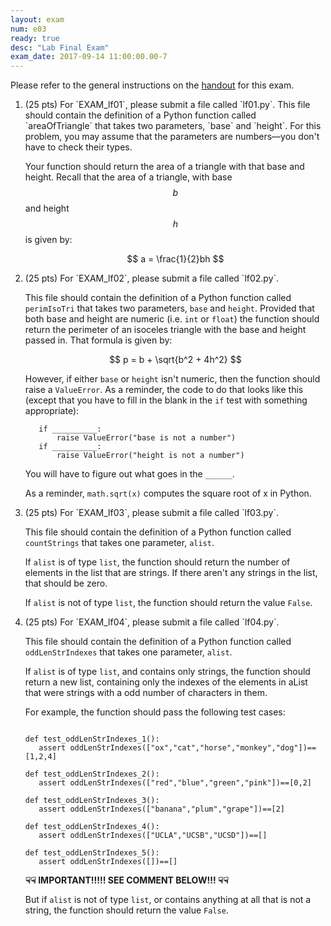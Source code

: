 ```yaml
---
layout: exam
num: e03
ready: true
desc: "Lab Final Exam"
exam_date: 2017-09-14 11:00:00.00-7
---
```


<style>

body {
  font-size: 14px;
}

</style>

Please refer to the general instructions on the [handout](handout) for this exam.

<ol>

<li class="page-break-before" markdown="1"> (25 pts) For `EXAM_lf01`, please submit a file called `lf01.py`.   This file should contain the definition of a Python function called `areaOfTriangle` that takes two parameters, `base` and `height`.  For this problem, you may assume that the parameters are numbers&mdash;you don't have to check their types.

Your function should return the area of a triangle with that base and height.  Recall that the area of a triangle, with base $$ b $$ and height $$ h $$ is given by:

$$
a = \frac{1}{2}bh
$$


</li>


<li  markdown="1"> (25 pts) For `EXAM_lf02`, please submit a file called `lf02.py`.

This file should contain the definition of a Python function called
`perimIsoTri` that takes two parameters, `base` and `height`.
Provided that both base and height are numeric (i.e. `int` or `float`)
the function should return the perimeter of an isoceles triangle with
the base and height passed in.  That formula is given by:

$$
p = b + \sqrt{b^2 + 4h^2} 
$$

However, if either `base` or `height` isn't numeric, then the function should raise a `ValueError`.  As a reminder, the code to do that looks like this (except that you have to fill in the blank in the `if` test with something appropriate):

```
   if __________:
       raise ValueError("base is not a number")
   if __________:
       raise ValueError("height is not a number")
```

You will have to figure out what goes in the `______`.

As a reminder, `math.sqrt(x)` computes the square root of x in Python.
</li>

<li class="page-break-before" markdown="1"> (25 pts) For `EXAM_lf03`, please submit a file called `lf03.py`.

This file should contain the definition of a Python function called `countStrings` that takes one parameter, `alist`. 

If `alist` is of type `list`, the function should return the number of elements in the list that are strings.	If there aren't any strings in the list, that should be zero.

If `alist` is not of type `list`, the function should return the value `False`.

</li>

<li markdown="1"> (25 pts) For `EXAM_lf04`, please submit a file called `lf04.py`.

This file should contain the definition of a Python function called `oddLenStrIndexes` that takes one parameter, `alist`. 

If `alist` is of type `list`, and contains only strings, the function should return a new list, containing only the indexes of the elements in aList that were strings with a odd number of characters in them.

For example, the function should pass the following test cases:

```

def test_oddLenStrIndexes_1():
   assert oddLenStrIndexes(["ox","cat","horse","monkey","dog"])==[1,2,4]

def test_oddLenStrIndexes_2():
   assert oddLenStrIndexes(["red","blue","green","pink"])==[0,2]

def test_oddLenStrIndexes_3():
   assert oddLenStrIndexes(["banana","plum","grape"])==[2]

def test_oddLenStrIndexes_4():
   assert oddLenStrIndexes(["UCLA","UCSB","UCSD"])==[]

def test_oddLenStrIndexes_5():
   assert oddLenStrIndexes([])==[]

```

<b>  &#x261f;&#x261f; IMPORTANT!!!!!  SEE COMMENT BELOW!!! &#x261f;&#x261f;</b>

But if `alist` is not of type `list`, or contains anything at all that is
not a string, the function should return the value `False`.

</li>

</ol>